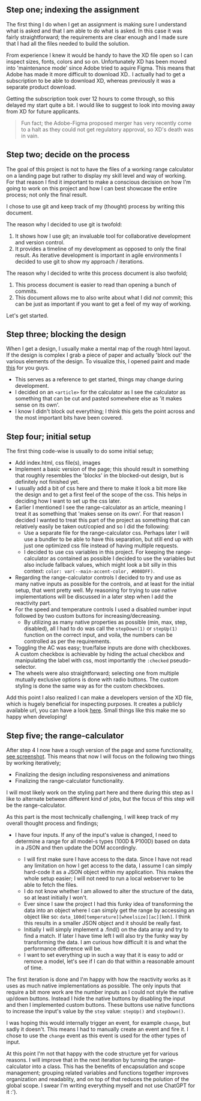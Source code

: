 ## Step one; indexing the assignment

The first thing I do when I get an assignment is making sure I understand what is asked and that I am able to do what is asked. In this case it was fairly straightforward; the requirements are clear enough and I made sure that I had all the files needed to build the solution.

From experience I knew it would be handy to have the XD file open so I can inspect sizes, fonts, colors and so on. Unfortunately XD has been moved into 'maintenance mode' since Adobe tried to aquire Figma. This means that Adobe has made it more difficult to download XD.. I actually had to get a subscription to be able to download XD, whereas previously it was a separate product download.

Getting the subscription took over 12 hours to come through, so this delayed my start quite a bit. I would like to suggest to look into moving away from XD for future applicants.

> Fun fact; the Adobe-Figma proposed merger has very recently come to a halt as they could not get regulatory approval, so XD's death was in vain.

## Step two; decide on the process

The goal of this project is not to have the files of a working range calculator on a landing page but rather to display my skill level and way of working. For that reason I find it important to make a conscious decision on how I'm going to work on this project and how I can best showcase the entire process; not only the final result.

I chose to use git and keep track of my (thought) process by writing this document.

The reason why I decided to use git is twofold:

1. It shows how I use git; an invaluable tool for collaborative development and version control.
2. It provides a timeline of my development as opposed to only the final result. As iterative development is important in agile environments I decided to use git to show my approach / iterations.

The reason why I decided to write this process document is also twofold;

1. This process document is easier to read than opening a bunch of commits.
2. This document allows me to also write about what I did _not_ commit; this can be just as important if you want to get a feel of my way of working.

Let's get started.

## Step three; blocking the design

When I get a design, I usually make a mental map of the rough html layout. If the design is complex I grab a piece of paper and actually 'block out' the various elements of the design. To visualize this, I opened paint and made [this](/designs/landing-example-boxed.jpg) for you guys.

-   This serves as a reference to get started, things may change during development.
-   I decided on an `<article>` for the calculator as I see the calculator as something that can be cut and pasted somewhere else as 'it makes sense on its own'.
-   I know I didn't block out everything; I think this gets the point across and the most important bits have been covered.

## Step four; initial setup

The first thing code-wise is usually to do some initial setup;

-   Add index.html, css file(s), images
-   Implement a basic version of the page; this should result in something that roughly resembles the 'blocks' in the blocked-out design, but is definitely not finished yet.
-   I usually add a bit of css here and there to make it look a bit more like the design and to get a first feel of the scope of the css. This helps in deciding how I want to set up the css later.
-   Earlier I mentioned I see the range-calculator as an article, meaning I treat it as something that 'makes sense on its own'. For that reason I decided I wanted to treat this part of the project as something that can relatively easily be taken out/copied and so I did the following:
    -   Use a separate file for the range-calculator css. Perhaps later I will use a bundler to be able to have this separation, but still end up with just one optimized css file instead of having multiple requests.
    -   I decided to use css variables in this project. For keeping the range-calculator as contained as possible I decided to use the variables but also include fallback values, which might look a bit silly in this context: `color: var(--main-accent-color, #008DFF)`.
-   Regarding the range-calculator controls I decided to try and use as many native inputs as possible for the controls, and at least for the initial setup, that went pretty well. My reasoning for trying to use native implementations will be discussed in a later step when I add the reactivity part.
-   For the speed and temperature controls I used a disabled number input followed by two custom buttons for increasing/decreasing.
    -   By utilizing as many native properties as possible (min, max, step, disabled), all I had to do was call the `stepDown(1)` or `stepUp(1)` function on the correct input, and voila, the numbers can be controlled as per the requirements.
-   Toggling the AC was easy; true/false inputs are done with checkboxes. A custom checkbox is achievable by hiding the actual checkbox and manipulating the label with css, most importantly the `:checked` pseudo-selector.
-   The wheels were also straightforward; selecting one from multiple mutually exclusive options is done with radio buttons. The custom styling is done the same way as for the custom checkboxes.

Add this point I also realized I can make a developers version of the XD file, which is hugely beneficial for inspecting purposes. It creates a publicly available url, you can have a look [here](https://xd.adobe.com/view/2150d485-b5e6-4a45-8729-6c0636678961-7403/specs/). Small things like this make me so happy when developing!

## Step five; the range-calculator

After step 4 I now have a rough version of the page and some functionality, [see screenshot](/progress%20images/step-4-completed.png). This means that now I will focus on the following two things by working iteratively;

-   Finalizing the design including responsiveness and animations
-   Finalizing the range-calculator functionality.

I will most likely work on the styling part here and there during this step as I like to alternate between different kind of jobs, but the focus of this step will be the range-calculator.

As this part is the most technically challenging, I will keep track of my overall thought process and findings;

-   I have four inputs. If any of the input's value is changed, I need to determine a range for all model-s types (100D & P100D) based on data in a JSON and then update the DOM accordingly.

    -   I will first make sure I have access to the data. Since I have not read any limitation on how I get access to the data, I assume I can simply hard-code it as a JSON object within my application. This makes the whole setup easier; I will not need to run a local webserver to be able to fetch the files.
    -   I do not know whether I am allowed to alter the structure of the data, so at least initially I won't.
    -   Ever since I saw the project I had this funky idea of transforming the data into an object where I can simply get the range by accessing an object like so: `data_100d[temperature][wheelsize][ac][kmh]`. I think this results in a smaller JSON object and it should be really fast.
    -   Initially I will simply implement a .find() on the data array and try to find a match. If later I have time left I will also try the funky way by transforming the data. I am curious how difficult it is and what the performance difference will be.
    -   I want to set everything up in such a way that it is easy to add or remove a model, let's see if I can do that within a reasonable amount of time.

The first iteration is done and I'm happy with how the reactivity works as it uses as much native implementations as possible. The only inputs that require a bit more work are the number inputs as I could not style the native up/down buttons. Instead I hide the native buttons by disabling the input and then I implemented custom buttons. These buttons use native functions to increase the input's value by the `step` value: `stepUp()` and `stepDown()`.

I was hoping this would internally trigger an event, for example `change`, but sadly it doesn't. This means I had to manually create an event and fire it. I chose to use the `change` event as this event is used for the other types of input.

At this point I'm not that happy with the code structure yet for various reasons. I will improve that in the next iteration by turning the range-calculator into a class. This has the benefits of encapsulation and scope management; grouping related variables and functions together improves organization and readablity, and on top of that reduces the polution of the global scope. I swear I'm writing everything myself and not use ChatGPT for it :').
